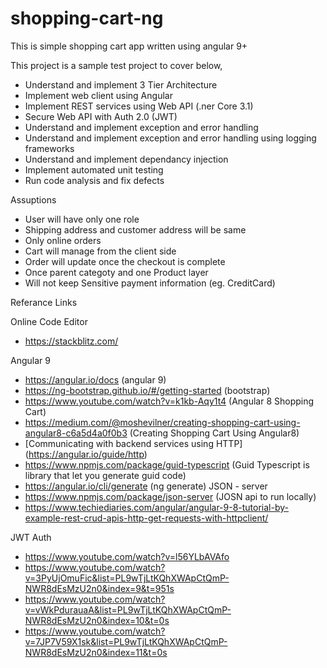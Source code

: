 # shopping-cart-ng
This is simple shopping cart app written using angular 9+

This project is a sample test project to cover below,
- Understand and implement 3 Tier Architecture
- Implement web client using Angular
- Implement REST services using Web API (.ner Core 3.1)
- Secure Web API with Auth 2.0 (JWT)
- Understand and implement exception and error handling
- Understand and implement exception and error handling using logging frameworks
- Understand and implement dependancy injection
- Implement automated unit testing
- Run code analysis and fix defects

Assuptions
- User will have only one role
- Shipping address and customer address will be same
- Only online orders
- Cart will manage from the client side
- Order will update once the checkout is complete
- Once parent categoty and one Product layer
- Will not keep Sensitive payment information (eg. CreditCard)

Referance Links

Online Code Editor
- https://stackblitz.com/ 

Angular 9
- https://angular.io/docs (angular 9)
- https://ng-bootstrap.github.io/#/getting-started (bootstrap)
- https://www.youtube.com/watch?v=k1kb-Aqy1t4 (Angular 8 Shopping Cart)
- https://medium.com/@moshevilner/creating-shopping-cart-using-angular8-c6a5d4a0f0b3 (Creating Shopping Cart Using Angular8)
- [Communicating with backend services using HTTP] (https://angular.io/guide/http)
- https://www.npmjs.com/package/guid-typescript (Guid Typescript is library that let you generate guid code)
- https://angular.io/cli/generate (ng generate)
JSON - server
- https://www.npmjs.com/package/json-server (JOSN api to run locally)
- https://www.techiediaries.com/angular/angular-9-8-tutorial-by-example-rest-crud-apis-http-get-requests-with-httpclient/

JWT Auth 
- https://www.youtube.com/watch?v=l56YLbAVAfo
- https://www.youtube.com/watch?v=3PyUjOmuFic&list=PL9wTjLtKQhXWApCtQmP-NWR8dEsMzU2n0&index=9&t=951s
- https://www.youtube.com/watch?v=vWkPdurauaA&list=PL9wTjLtKQhXWApCtQmP-NWR8dEsMzU2n0&index=10&t=0s
- https://www.youtube.com/watch?v=7JP7V59X1sk&list=PL9wTjLtKQhXWApCtQmP-NWR8dEsMzU2n0&index=11&t=0s


